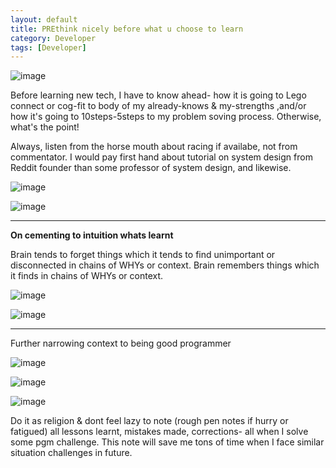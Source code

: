 ```yaml
---
layout: default
title: PREthink nicely before what u choose to learn
category: Developer
tags: [Developer]
---
```


![image](https://github.com/sbibek086/write-the-docs/assets/11883023/1d960dfc-e359-4f77-b5c1-5ecd4ac92ae8)

Before learning new tech, I have to know ahead- how it is going to Lego connect or cog-fit to body of my already-knows & my-strengths ,and/or how it's going to 10steps-5steps to my problem soving process. Otherwise, what's the point!  

Always, listen from the horse mouth about racing if availabe, not from commentator. I would pay first hand about tutorial on system design from Reddit founder than some professor of system design, and likewise.

![image](https://github.com/sbibek086/write-the-docs/assets/11883023/a269f28c-8a75-43b3-b9be-543704809661)

![image](https://github.com/sbibek086/write-the-docs/assets/11883023/5cd6908a-2b6b-4d18-a441-b49352219bf9)

---
**On cementing to intuition whats learnt**

Brain tends to forget things which it tends to find unimportant or disconnected in chains of WHYs or context. Brain remembers things which it finds in chains of WHYs or context.

![image](https://github.com/sbibek086/write-the-docs/assets/11883023/c7bc6d1d-7b30-4303-b504-b51b56e65b0d)

![image](https://github.com/sbibek086/write-the-docs/assets/11883023/9b769dd5-d2c2-4a46-8750-2ab8a73f5278)

---
Further narrowing context to being good programmer

![image](https://github.com/sbibek086/write-the-docs/assets/11883023/0fe0724e-23fd-4e94-ab39-2e16e06fcdd1)

![image](https://github.com/sbibek086/write-the-docs/assets/11883023/4b0dd7eb-3c1f-4eea-9e6c-8a3e195a6ae4)

![image](https://github.com/sbibek086/write-the-docs/assets/11883023/91c27dcb-fee0-40bf-9455-b64fff2580d2)

Do it as religion & dont feel lazy to note (rough pen notes if hurry or fatigued) all lessons learnt, mistakes made, corrections- all when I solve some pgm challenge. This note will save me tons of time when I face similar situation challenges in future.

